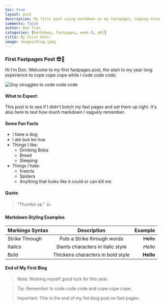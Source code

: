 ```yaml
---
toc: true
layout: post
description: My first post using markdown on my fastpages. Coping through the struggles.
comments: false
author: Don Tran
categories: [markdown, fastpages, week 0, pbl]
title: My First Post!
image: images/blog.jpeg
---
```


### First Fastpages Post 😎🥱

Hi I'm Don. Welcome to my first fastpages post, the start to my year long experience to cope cope cope while I code code code.

![Guy struggles to code code code](https://miro.medium.com/max/1280/1*2CfNcD1WOOWEMLvPwMU05Q.jpeg)

#### What to Expect

This post is to see if I didn't botch my fast pages and set them up right. It's also here to test how much markdown I vaguely remember.

#### Some Fun Facts

- I have a dog
- I ate bun bo hue
- Things I like:
  - Drinking Boba
  - Bread
  - Sleeping
- Things I hate:
  - Insects
  - Spiders
  - Anything that looks like it could or can kill me

#### Quote

> "Thumbs up." 👍

#### Markdown Styling Examples

| Markings Syntax |            Description            |   Example |
| :-------------- | :-------------------------------: | --------: |
| Strike Through  |    Puts a Strike through words    | ~~Hello~~ |
| Italics         | Slants characters in italic style |   _Hello_ |
| Bold            | Thickens characters in bold style | **Hello** |

#### End of My First Blog

> Note: Wishing myself good luck for this year.

> Tip: Remember to code code code and cope cope cope.

> Important: This is the end of my fist blog post on fast pages.
